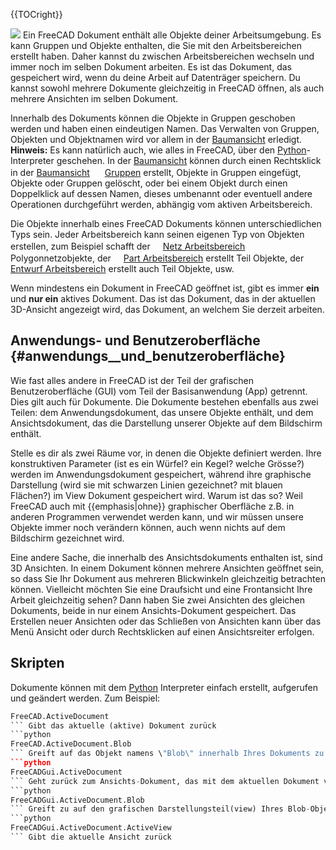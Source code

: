





{{TOCright}}

![](images/Screenshot_treeview.jpg ) Ein FreeCAD Dokument enthält alle Objekte deiner Arbeitsumgebung. Es kann Gruppen und Objekte enthalten, die Sie mit den Arbeitsbereichen erstellt haben. Daher kannst du zwischen Arbeitsbereichen wechseln und immer noch im selben Dokument arbeiten. Es ist das Dokument, das gespeichert wird, wenn du deine Arbeit auf Datenträger speichern. Du kannst sowohl mehrere Dokumente gleichzeitig in FreeCAD öffnen, als auch mehrere Ansichten im selben Dokument.

Innerhalb des Dokuments können die Objekte in Gruppen geschoben werden und haben einen eindeutigen Namen. Das Verwalten von Gruppen, Objekten und Objektnamen wird vor allem in der [Baumansicht](Tree_view/de.md) erledigt. **Hinweis:** Es kann natürlich auch, wie alles in FreeCAD, über den [Python](Python/de.md)-Interpreter geschehen. In der [Baumansicht](Tree_view/de.md) können durch einen Rechtsklick in der [Baumansicht](Tree_view/de.md) <img alt="" src=images/Std_Group.svg  style="width:16px;"> [Gruppen](Std_Group/de.md) erstellt, Objekte in Gruppen eingefügt, Objekte oder Gruppen gelöscht, oder bei einem Objekt durch einen Doppelklick auf dessen Namen, dieses umbenannt oder eventuell andere Operationen durchgeführt werden, abhängig vom aktiven Arbeitsbereich.

Die Objekte innerhalb eines FreeCAD Dokuments können unterschiedlichen Typs sein. Jeder Arbeitsbereich kann seinen eigenen Typ von Objekten erstellen, zum Beispiel schafft der <img alt="" src=images/Workbench_Mesh.svg  style="width:16px;">[Netz Arbeitsbereich](Mesh_Workbench/de.md) Polygonnetzobjekte, der <img alt="" src=images/Workbench_Part.svg  style="width:16px;">[Part Arbeitsbereich](Part_Workbench/de.md) erstellt Teil Objekte, der <img alt="" src=images/Workbench_Draft.svg  style="width:16px;">[Entwurf Arbeitsbereich](Draft_Workbench/de.md) erstellt auch Teil Objekte, usw.

Wenn mindestens ein Dokument in FreeCAD geöffnet ist, gibt es immer **ein** und **nur ein** aktives Dokument. Das ist das Dokument, das in der aktuellen 3D-Ansicht angezeigt wird, das Dokument, an welchem Sie derzeit arbeiten.

## Anwendungs- und Benutzeroberfläche {#anwendungs__und_benutzeroberfläche}

Wie fast alles andere in FreeCAD ist der Teil der grafischen Benutzeroberfläche (GUI) vom Teil der Basisanwendung (App) getrennt. Dies gilt auch für Dokumente. Die Dokumente bestehen ebenfalls aus zwei Teilen: dem Anwendungsdokument, das unsere Objekte enthält, und dem Ansichtsdokument, das die Darstellung unserer Objekte auf dem Bildschirm enthält.

Stelle es dir als zwei Räume vor, in denen die Objekte definiert werden. Ihre konstruktiven Parameter (ist es ein Würfel? ein Kegel? welche Grösse?) werden im Anwendungsdokument gespeichert, während ihre graphische Darstellung (wird sie mit schwarzen Linien gezeichnet? mit blauen Flächen?) im View Dokument gespeichert wird. Warum ist das so? Weil FreeCAD auch mit {{emphasis|ohne}} graphischer Oberfläche z.B. in anderen Programmen verwendet werden kann, und wir müssen unsere Objekte immer noch verändern können, auch wenn nichts auf dem Bildschirm gezeichnet wird.

Eine andere Sache, die innerhalb des Ansichtsdokuments enthalten ist, sind 3D Ansichten. In einem Dokument können mehrere Ansichten geöffnet sein, so dass Sie Ihr Dokument aus mehreren Blickwinkeln gleichzeitig betrachten können. Vielleicht möchten Sie eine Draufsicht und eine Frontansicht Ihre Arbeit gleichzeitig sehen? Dann haben Sie zwei Ansichten des gleichen Dokuments, beide in nur einem Ansichts-Dokument gespeichert. Das Erstellen neuer Ansichten oder das Schließen von Ansichten kann über das Menü Ansicht oder durch Rechtsklicken auf einen Ansichtsreiter erfolgen.

## Skripten

Dokumente können mit dem [Python](Python/de.md) Interpreter einfach erstellt, aufgerufen und geändert werden. Zum Beispiel: 
```python
FreeCAD.ActiveDocument
``` Gibt das aktuelle (aktive) Dokument zurück 
```python
FreeCAD.ActiveDocument.Blob
``` Greift auf das Objekt namens \"Blob\" innerhalb Ihres Dokuments zu 
```python
FreeCADGui.ActiveDocument
``` Geht zurück zum Ansichts-Dokument, das mit dem aktuellen Dokument verbunden ist. 
```python
FreeCADGui.ActiveDocument.Blob
``` Greift zu auf den grafischen Darstellungsteil(view) Ihres Blob-Objekts 
```python
FreeCADGui.ActiveDocument.ActiveView
``` Gibt die aktuelle Ansicht zurück






